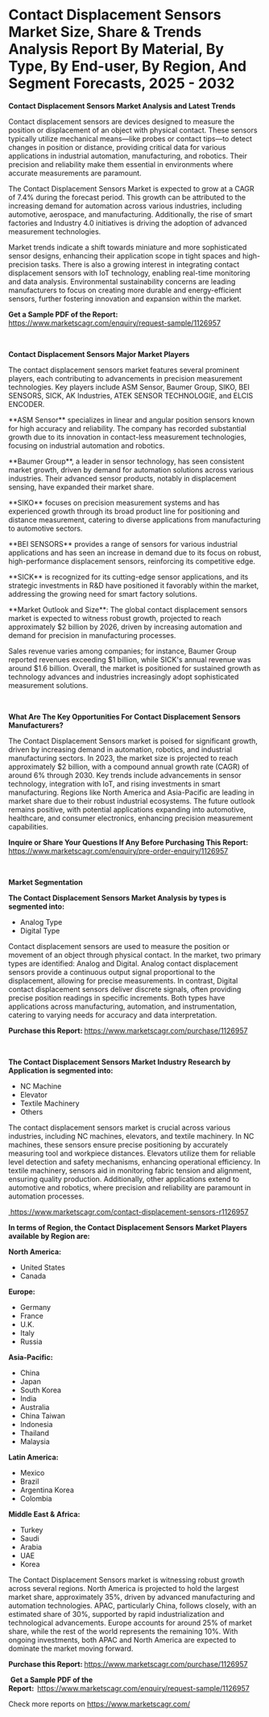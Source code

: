 <p><h1>Contact Displacement Sensors Market Size, Share & Trends Analysis Report By Material, By Type, By End-user, By Region, And Segment Forecasts, 2025 - 2032</h1></p><p><strong>Contact Displacement Sensors Market Analysis and Latest Trends</strong></p>
<p><p>Contact displacement sensors are devices designed to measure the position or displacement of an object with physical contact. These sensors typically utilize mechanical means—like probes or contact tips—to detect changes in position or distance, providing critical data for various applications in industrial automation, manufacturing, and robotics. Their precision and reliability make them essential in environments where accurate measurements are paramount.</p><p>The Contact Displacement Sensors Market is expected to grow at a CAGR of 7.4% during the forecast period. This growth can be attributed to the increasing demand for automation across various industries, including automotive, aerospace, and manufacturing. Additionally, the rise of smart factories and Industry 4.0 initiatives is driving the adoption of advanced measurement technologies.</p><p>Market trends indicate a shift towards miniature and more sophisticated sensor designs, enhancing their application scope in tight spaces and high-precision tasks. There is also a growing interest in integrating contact displacement sensors with IoT technology, enabling real-time monitoring and data analysis. Environmental sustainability concerns are leading manufacturers to focus on creating more durable and energy-efficient sensors, further fostering innovation and expansion within the market.</p></p>
<p><strong>Get a Sample PDF of the Report:&nbsp;</strong> <a href="https://www.marketscagr.com/enquiry/request-sample/1126957?utm_campaign=3448&utm_medium=2&utm_source=Github&utm_content=ia&utm_term=06042025&utm_id=contact-displacement-sensors">https://www.marketscagr.com/enquiry/request-sample/1126957</a></p>
<p>&nbsp;</p>
<p><strong>Contact Displacement Sensors Major Market Players</strong></p>
<p><p>The contact displacement sensors market features several prominent players, each contributing to advancements in precision measurement technologies. Key players include ASM Sensor, Baumer Group, SIKO, BEI SENSORS, SICK, AK Industries, ATEK SENSOR TECHNOLOGIE, and ELCIS ENCODER.</p><p>**ASM Sensor** specializes in linear and angular position sensors known for high accuracy and reliability. The company has recorded substantial growth due to its innovation in contact-less measurement technologies, focusing on industrial automation and robotics.</p><p>**Baumer Group**, a leader in sensor technology, has seen consistent market growth, driven by demand for automation solutions across various industries. Their advanced sensor products, notably in displacement sensing, have expanded their market share.</p><p>**SIKO** focuses on precision measurement systems and has experienced growth through its broad product line for positioning and distance measurement, catering to diverse applications from manufacturing to automotive sectors.</p><p>**BEI SENSORS** provides a range of sensors for various industrial applications and has seen an increase in demand due to its focus on robust, high-performance displacement sensors, reinforcing its competitive edge.</p><p>**SICK** is recognized for its cutting-edge sensor applications, and its strategic investments in R&D have positioned it favorably within the market, addressing the growing need for smart factory solutions.</p><p>**Market Outlook and Size**: The global contact displacement sensors market is expected to witness robust growth, projected to reach approximately $2 billion by 2026, driven by increasing automation and demand for precision in manufacturing processes. </p><p>Sales revenue varies among companies; for instance, Baumer Group reported revenues exceeding $1 billion, while SICK's annual revenue was around $1.6 billion. Overall, the market is positioned for sustained growth as technology advances and industries increasingly adopt sophisticated measurement solutions.</p></p>
<p>&nbsp;</p>
<p><strong>What Are The Key Opportunities For Contact Displacement Sensors Manufacturers?</strong></p>
<p><p>The Contact Displacement Sensors market is poised for significant growth, driven by increasing demand in automation, robotics, and industrial manufacturing sectors. In 2023, the market size is projected to reach approximately $2 billion, with a compound annual growth rate (CAGR) of around 6% through 2030. Key trends include advancements in sensor technology, integration with IoT, and rising investments in smart manufacturing. Regions like North America and Asia-Pacific are leading in market share due to their robust industrial ecosystems. The future outlook remains positive, with potential applications expanding into automotive, healthcare, and consumer electronics, enhancing precision measurement capabilities.</p></p>
<p><strong>Inquire or Share Your Questions If Any Before Purchasing This Report:</strong> <a href="https://www.marketscagr.com/enquiry/pre-order-enquiry/1126957?utm_campaign=3448&utm_medium=2&utm_source=Github&utm_content=ia&utm_term=06042025&utm_id=contact-displacement-sensors">https://www.marketscagr.com/enquiry/pre-order-enquiry/1126957</a></p>
<p>&nbsp;</p>
<p><strong>Market Segmentation</strong></p>
<p><strong>The Contact Displacement Sensors Market Analysis by types is segmented into:</strong></p>
<p><ul><li>Analog Type</li><li>Digital Type</li></ul></p>
<p><p>Contact displacement sensors are used to measure the position or movement of an object through physical contact. In the market, two primary types are identified: Analog and Digital. Analog contact displacement sensors provide a continuous output signal proportional to the displacement, allowing for precise measurements. In contrast, Digital contact displacement sensors deliver discrete signals, often providing precise position readings in specific increments. Both types have applications across manufacturing, automation, and instrumentation, catering to varying needs for accuracy and data interpretation.</p></p>
<p><strong>Purchase this Report:&nbsp;</strong><a href="https://www.marketscagr.com/purchase/1126957?utm_campaign=3448&utm_medium=2&utm_source=Github&utm_content=ia&utm_term=06042025&utm_id=contact-displacement-sensors">https://www.marketscagr.com/purchase/1126957</a></p>
<p>&nbsp;</p>
<p><strong>The Contact Displacement Sensors Market Industry Research by Application is segmented into:</strong></p>
<p><ul><li>NC Machine</li><li>Elevator</li><li>Textile Machinery</li><li>Others</li></ul></p>
<p><p>The contact displacement sensors market is crucial across various industries, including NC machines, elevators, and textile machinery. In NC machines, these sensors ensure precise positioning by accurately measuring tool and workpiece distances. Elevators utilize them for reliable level detection and safety mechanisms, enhancing operational efficiency. In textile machinery, sensors aid in monitoring fabric tension and alignment, ensuring quality production. Additionally, other applications extend to automotive and robotics, where precision and reliability are paramount in automation processes.</p></p>
<p><a href="https://www.marketscagr.com/contact-displacement-sensors-r1126957?utm_campaign=3448&utm_medium=2&utm_source=Github&utm_content=ia&utm_term=06042025&utm_id=contact-displacement-sensors">&nbsp;https://www.marketscagr.com/contact-displacement-sensors-r1126957</a></p>
<p><strong>In terms of Region, the Contact Displacement Sensors Market Players available by Region are:</strong></p>
<p>
    <p> <strong> North America: </strong>
        <ul>
            <li>United States</li>
            <li>Canada</li>
        </ul>
        </p> 
    <p> <strong> Europe: </strong>
        <ul>
            <li>Germany</li>
            <li>France</li>
            <li>U.K.</li>
            <li>Italy</li>
            <li>Russia</li>
        </ul>
        </p> 
    <p> <strong> Asia-Pacific: </strong>
        <ul>
            <li>China</li>
            <li>Japan</li>
            <li>South Korea</li>
            <li>India</li>
            <li>Australia</li>
            <li>China Taiwan</li>
            <li>Indonesia</li>
            <li>Thailand</li>
            <li>Malaysia</li>
        </ul>
        </p> 
    <p> <strong> Latin America: </strong>
        <ul>
            <li>Mexico</li>
            <li>Brazil</li>
            <li>Argentina Korea</li>
            <li>Colombia</li>
        </ul>
        </p> 
    <p> <strong> Middle East & Africa: </strong>
        <ul>
            <li>Turkey</li>
            <li>Saudi</li>
            <li>Arabia</li>
            <li>UAE</li>
            <li>Korea</li>
        </ul>
    </p>
    </p>
<p><p>The Contact Displacement Sensors market is witnessing robust growth across several regions. North America is projected to hold the largest market share, approximately 35%, driven by advanced manufacturing and automation technologies. APAC, particularly China, follows closely, with an estimated share of 30%, supported by rapid industrialization and technological advancements. Europe accounts for around 25% of market share, while the rest of the world represents the remaining 10%. With ongoing investments, both APAC and North America are expected to dominate the market moving forward.</p></p>
<p><strong>Purchase this Report: </strong><a href="https://www.marketscagr.com/purchase/1126957?utm_campaign=3448&utm_medium=2&utm_source=Github&utm_content=ia&utm_term=06042025&utm_id=contact-displacement-sensors">https://www.marketscagr.com/purchase/1126957</a></p>
<p>&nbsp;<strong>Get a Sample PDF of the Report:&nbsp;&nbsp;</strong><a href="https://www.marketscagr.com/enquiry/request-sample/1126957?utm_campaign=3448&utm_medium=2&utm_source=Github&utm_content=ia&utm_term=06042025&utm_id=contact-displacement-sensors">https://www.marketscagr.com/enquiry/request-sample/1126957</a></p>
<p><strong></strong></p>
<p>Check more reports on <a href="https://www.marketscagr.com/?utm_campaign=3448&utm_medium=2&utm_source=Github&utm_content=ia&utm_term=06042025&utm_id=contact-displacement-sensors">https://www.marketscagr.com/</a></p>